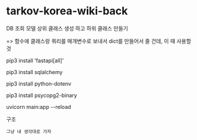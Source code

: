 # tarkov-korea-wiki-back

DB 조회 모델 상위 클래스 생성 하고 하위 클래스 만들기 

=> 함수에 클래스랑 쿼리를 매개변수로 보내서 dict를 만들어서 줄 건데, 이 때 사용할 것 

pip3 install 'fastapi[all]'

pip3 install sqlalchemy

pip3 install python-dotenv

pip3 install psycopg2-binary

uvicorn main:app --reload

구조
```
그냥 내 생각대로 가자
```